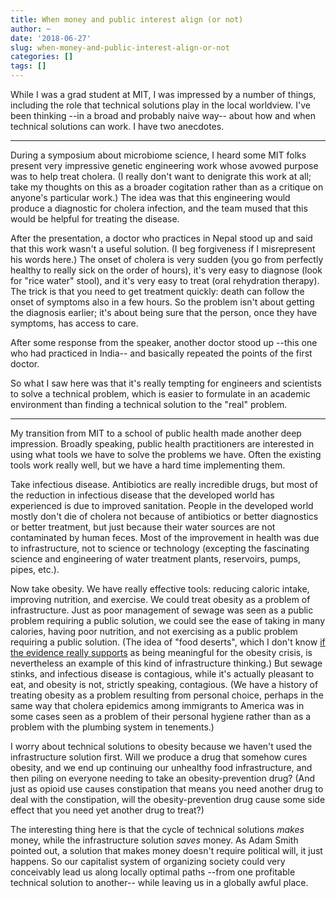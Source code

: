 ```yaml
---
title: When money and public interest align (or not)
author: ~
date: '2018-06-27'
slug: when-money-and-public-interest-align-or-not
categories: []
tags: []
---
```


While I was a grad student at MIT, I was impressed by a number of things, including the role that technical solutions play in the local worldview. I've been thinking --in a broad and probably naive way-- about how and when technical solutions can work. I have two anecdotes.

---

During a symposium about microbiome science, I heard some MIT folks present very impressive genetic engineering work whose avowed purpose was to help treat cholera. (I really don't want to denigrate this work at all; take my thoughts on this as a broader cogitation rather than as a critique on anyone's particular work.) The idea was that this engineering would produce a diagnostic for cholera infection, and the team mused that this would be helpful for treating the disease.

After the presentation, a doctor who practices in Nepal stood up and said that this work wasn't a useful solution. (I beg forgiveness if I misrepresent his words here.) The onset of cholera is very sudden (you go from perfectly healthy to really sick on the order of hours), it's very easy to diagnose (look for "rice water" stool), and it's very easy to treat (oral rehydration therapy). The trick is that you need to get treatment quickly: death can follow the onset of symptoms also in a few hours. So the problem isn't about getting the diagnosis earlier; it's about being sure that the person, once they have symptoms, has access to care.

After some response from the speaker, another doctor stood up --this one who had practiced in India-- and basically repeated the points of the first doctor.

So what I saw here was that it's really tempting for engineers and scientists to solve a technical problem, which is easier to formulate in an academic environment than finding a technical solution to the "real" problem.

---

My transition from MIT to a school of public health made another deep impression. Broadly speaking, public health practitioners are interested in using what tools we have to solve the problems we have. Often the existing tools work really well, but we have a hard time implementing them.

Take infectious disease. Antibiotics are really incredible drugs, but most of the reduction in infectious disease that the developed world has experienced is due to improved sanitation. People in the developed world mostly don't die of cholera not because of antibiotics or better diagnostics or better treatment, but just because their water sources are not contaminated by human feces. Most of the improvement in health was due to infrastructure, not to science or technology (excepting the fascinating science and engineering of water treatment plants, reservoirs, pumps, pipes, etc.).

Now take obesity. We have really effective tools: reducing caloric intake, improving nutrition, and exercise. We could treat obesity as a problem of infrastructure. Just as poor management of sewage was seen as a public problem requiring a public solution, we could see the ease of taking in many calories, having poor nutrition, and not exercising as a public problem requiring a public solution. (The idea of "food deserts", which I don't know [if the evidence really supports](https://www.rand.org/blog/2017/12/fixing-americas-food-deserts-alone-wont-fix-our-terrible.html) as being meaningful for the obesity crisis, is nevertheless an example of this kind of infrastructure thinking.) But sewage stinks, and infectious disease is contagious, while it's actually pleasant to eat, and obesity is not, strictly speaking, contagious. (We have a history of treating obesity as a problem resulting from personal choice, perhaps in the same way that cholera epidemics among immigrants to America was in some cases seen as a problem of their personal hygiene rather than as a problem with the plumbing system in tenements.)

I worry about technical solutions to obesity because we haven't used the infrastructure solution first. Will we produce a drug that somehow cures obesity, and we end up continuing our unhealthy food infrastructure, and then piling on everyone needing to take an obesity-prevention drug? (And just as opioid use causes constipation that means you need another drug to deal with the constipation, will the obesity-prevention drug cause some side effect that you need yet another drug to treat?)

The interesting thing here is that the cycle of technical solutions *makes* money, while the infrastructure solution *saves* money. As Adam Smith pointed out, a solution that makes money doesn't require political will, it just happens. So our capitalist system of organizing society could very conceivably lead us along locally optimal paths --from one profitable technical solution to another-- while leaving us in a globally awful place.